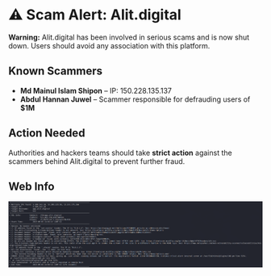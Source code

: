 # ⚠️ Scam Alert: Alit.digital  

**Warning:** Alit.digital has been involved in serious scams and is now shut down. Users should avoid any association with this platform.  

## Known Scammers  

- **Md Mainul Islam Shipon** – IP: 150.228.135.137  
- **Abdul Hannan Juwel** – Scammer responsible for defrauding users of **$1M**  

## Action Needed  

Authorities and hackers teams should take **strict action** against the scammers behind Alit.digital to prevent further fraud.  

## Web Info  

![Alit.digital](https://github.com/builtdrive6-jpg/alit.digital/blob/main/httpswww.alit.digital.png?raw=true)

